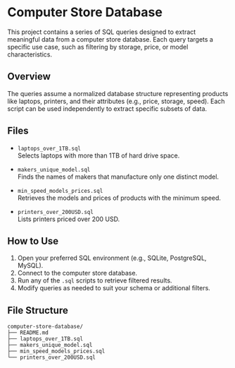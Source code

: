 # Computer Store Database

This project contains a series of SQL queries designed to extract meaningful data from a computer store database. Each query targets a specific use case, such as filtering by storage, price, or model characteristics.

## Overview

The queries assume a normalized database structure representing products like laptops, printers, and their attributes (e.g., price, storage, speed). Each script can be used independently to extract specific subsets of data.

## Files

- `laptops_over_1TB.sql`  
  Selects laptops with more than 1TB of hard drive space.

- `makers_unique_model.sql`  
  Finds the names of makers that manufacture only one distinct model.

- `min_speed_models_prices.sql`  
  Retrieves the models and prices of products with the minimum speed.

- `printers_over_200USD.sql`  
  Lists printers priced over 200 USD.

## How to Use

1. Open your preferred SQL environment (e.g., SQLite, PostgreSQL, MySQL).
2. Connect to the computer store database.
3. Run any of the `.sql` scripts to retrieve filtered results.
4. Modify queries as needed to suit your schema or additional filters.

## File Structure

```plaintext
computer-store-database/
├── README.md
├── laptops_over_1TB.sql
├── makers_unique_model.sql
├── min_speed_models_prices.sql
└── printers_over_200USD.sql
```